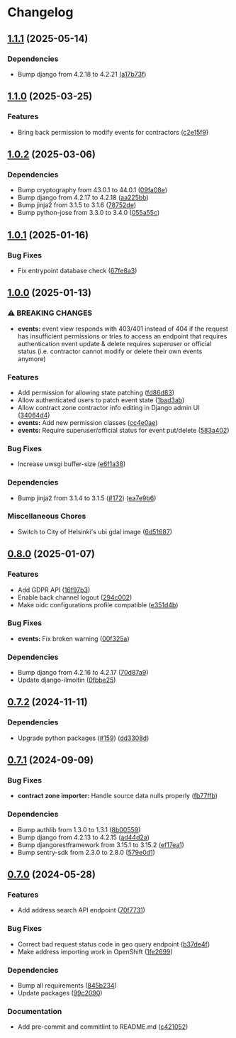 # Changelog

## [1.1.1](https://github.com/City-of-Helsinki/haravajarjestelma/compare/haravajarjestelma-v1.1.0...haravajarjestelma-v1.1.1) (2025-05-14)


### Dependencies

* Bump django from 4.2.18 to 4.2.21 ([a17b73f](https://github.com/City-of-Helsinki/haravajarjestelma/commit/a17b73fd05d10bf0d780ae94fc718a8bfcf4a3c1))

## [1.1.0](https://github.com/City-of-Helsinki/haravajarjestelma/compare/haravajarjestelma-v1.0.2...haravajarjestelma-v1.1.0) (2025-03-25)


### Features

* Bring back permission to modify events for contractors ([c2e15f9](https://github.com/City-of-Helsinki/haravajarjestelma/commit/c2e15f9ed98b9cffc31a13c7f1568524aeca7760))

## [1.0.2](https://github.com/City-of-Helsinki/haravajarjestelma/compare/haravajarjestelma-v1.0.1...haravajarjestelma-v1.0.2) (2025-03-06)


### Dependencies

* Bump cryptography from 43.0.1 to 44.0.1 ([09fa08e](https://github.com/City-of-Helsinki/haravajarjestelma/commit/09fa08e1f095a0ad23b99ad573daf47ac0e1d961))
* Bump django from 4.2.17 to 4.2.18 ([aa225bb](https://github.com/City-of-Helsinki/haravajarjestelma/commit/aa225bb75e652707b495cb0162f214c2d0fc22b4))
* Bump jinja2 from 3.1.5 to 3.1.6 ([78752de](https://github.com/City-of-Helsinki/haravajarjestelma/commit/78752de04fed3a8b3b8ae603cb1627beb68199f6))
* Bump python-jose from 3.3.0 to 3.4.0 ([055a55c](https://github.com/City-of-Helsinki/haravajarjestelma/commit/055a55cf3cf5ef91fc0868de42b3b58b9ebec452))

## [1.0.1](https://github.com/City-of-Helsinki/haravajarjestelma/compare/haravajarjestelma-v1.0.0...haravajarjestelma-v1.0.1) (2025-01-16)


### Bug Fixes

* Fix entrypoint database check ([67fe8a3](https://github.com/City-of-Helsinki/haravajarjestelma/commit/67fe8a3fb336849b28cf9b6c9e94eaeda2338e7e))

## [1.0.0](https://github.com/City-of-Helsinki/haravajarjestelma/compare/haravajarjestelma-v0.8.0...haravajarjestelma-v1.0.0) (2025-01-13)


### ⚠ BREAKING CHANGES

* **events:** event view responds with 403/401 instead of 404 if the request has insufficient permissions or tries to access an endpoint that requires authentication event update & delete requires superuser or official status (i.e. contractor cannot modify or delete their own events anymore)

### Features

* Add permission for allowing state patching ([fd86d83](https://github.com/City-of-Helsinki/haravajarjestelma/commit/fd86d83c2de7168aec1646e506824389781aa4f1))
* Allow authenticated users to patch event state ([1bad3ab](https://github.com/City-of-Helsinki/haravajarjestelma/commit/1bad3ab617ad448e1bd28636fe11a6c9c6203521))
* Allow contract zone contractor info editing in Django admin UI ([34064d4](https://github.com/City-of-Helsinki/haravajarjestelma/commit/34064d41b304fbe5fe2f94df431721f34fc5f5b4))
* **events:** Add new permission classes ([cc4e0ae](https://github.com/City-of-Helsinki/haravajarjestelma/commit/cc4e0aebbecec7cc0a1bed7c296e05039b11127d))
* **events:** Require superuser/official status for event put/delete ([583a402](https://github.com/City-of-Helsinki/haravajarjestelma/commit/583a4020788b2881057a9f4eaadb9e1aaf43951b))


### Bug Fixes

* Increase uwsgi buffer-size ([e6f1a38](https://github.com/City-of-Helsinki/haravajarjestelma/commit/e6f1a3878e67d675854044b42cec599dd5f99cfb))


### Dependencies

* Bump jinja2 from 3.1.4 to 3.1.5 ([#172](https://github.com/City-of-Helsinki/haravajarjestelma/issues/172)) ([ea7e9b6](https://github.com/City-of-Helsinki/haravajarjestelma/commit/ea7e9b68a5a926e417606fbb7dcf0c45e0b18066))


### Miscellaneous Chores

* Switch to City of Helsinki's ubi gdal image ([6d51687](https://github.com/City-of-Helsinki/haravajarjestelma/commit/6d516872bca09cafab9dc744e351fa90e330b795))

## [0.8.0](https://github.com/City-of-Helsinki/haravajarjestelma/compare/haravajarjestelma-v0.7.2...haravajarjestelma-v0.8.0) (2025-01-07)


### Features

* Add GDPR API ([16f97b3](https://github.com/City-of-Helsinki/haravajarjestelma/commit/16f97b35e7004a31518f6bb352fe85837f14eafb))
* Enable back channel logout ([294c002](https://github.com/City-of-Helsinki/haravajarjestelma/commit/294c00201dab11ec6fb37aec9f12698a2b90b7f9))
* Make oidc configurations profile compatible ([e351d4b](https://github.com/City-of-Helsinki/haravajarjestelma/commit/e351d4bea5a797001e8a8b4acaccf339ef12efec))


### Bug Fixes

* **events:** Fix broken warning ([00f325a](https://github.com/City-of-Helsinki/haravajarjestelma/commit/00f325aa0b3f41009adb349d4ffbbb0c3dd6db6d))


### Dependencies

* Bump django from 4.2.16 to 4.2.17 ([70d87a9](https://github.com/City-of-Helsinki/haravajarjestelma/commit/70d87a9ef82586ba2c25bde3b86c24647b41be45))
* Update django-ilmoitin ([0fbbe25](https://github.com/City-of-Helsinki/haravajarjestelma/commit/0fbbe2549adb85618d73310e334d3aaf124ca788))

## [0.7.2](https://github.com/City-of-Helsinki/haravajarjestelma/compare/haravajarjestelma-v0.7.1...haravajarjestelma-v0.7.2) (2024-11-11)


### Dependencies

* Upgrade python packages ([#159](https://github.com/City-of-Helsinki/haravajarjestelma/issues/159)) ([dd3308d](https://github.com/City-of-Helsinki/haravajarjestelma/commit/dd3308d9af07a893c9aa8c57b789149d4ad9d106))

## [0.7.1](https://github.com/City-of-Helsinki/haravajarjestelma/compare/haravajarjestelma-v0.7.0...haravajarjestelma-v0.7.1) (2024-09-09)


### Bug Fixes

* **contract zone importer:** Handle source data nulls properly ([fb77ffb](https://github.com/City-of-Helsinki/haravajarjestelma/commit/fb77ffb4d26f46485aeebf1358f42fb34b03b079))


### Dependencies

* Bump authlib from 1.3.0 to 1.3.1 ([8b00559](https://github.com/City-of-Helsinki/haravajarjestelma/commit/8b0055975baf9ae74478a9d19a304fecc1c041ff))
* Bump django from 4.2.13 to 4.2.15 ([ad44d2a](https://github.com/City-of-Helsinki/haravajarjestelma/commit/ad44d2a6f7789751d27f03b8cea09febc262fe0d))
* Bump djangorestframework from 3.15.1 to 3.15.2 ([ef17ea1](https://github.com/City-of-Helsinki/haravajarjestelma/commit/ef17ea1716925084619c9a4fa33cec899d27a208))
* Bump sentry-sdk from 2.3.0 to 2.8.0 ([579e0d1](https://github.com/City-of-Helsinki/haravajarjestelma/commit/579e0d1d82c26a1cb52d7acbb52d2a3ad2105b8c))

## [0.7.0](https://github.com/City-of-Helsinki/haravajarjestelma/compare/haravajarjestelma-v0.6.0...haravajarjestelma-v0.7.0) (2024-05-28)


### Features

* Add address search API endpoint ([70f7731](https://github.com/City-of-Helsinki/haravajarjestelma/commit/70f77318f3a880bb46df9878a3eb56250cb0a213))


### Bug Fixes

* Correct bad request status code in geo query endpoint ([b37de4f](https://github.com/City-of-Helsinki/haravajarjestelma/commit/b37de4f025b8ba0c6f4f67bae6c1484debb59aa9))
* Make address importing work in OpenShift ([1fe2699](https://github.com/City-of-Helsinki/haravajarjestelma/commit/1fe26997ae1dc2f35362d7ace6fa9f0d3909cc0f))


### Dependencies

* Bump all requirements ([845b234](https://github.com/City-of-Helsinki/haravajarjestelma/commit/845b234e54446d796a36371380124ad7e25c1050))
* Update packages ([99c2090](https://github.com/City-of-Helsinki/haravajarjestelma/commit/99c2090f292fb277080a7b96ae21f31c20ecb90c))


### Documentation

* Add pre-commit and commitlint to README.md ([c421052](https://github.com/City-of-Helsinki/haravajarjestelma/commit/c421052095ed68ef4fdd43c411c53f4ac3a9bfe4))
